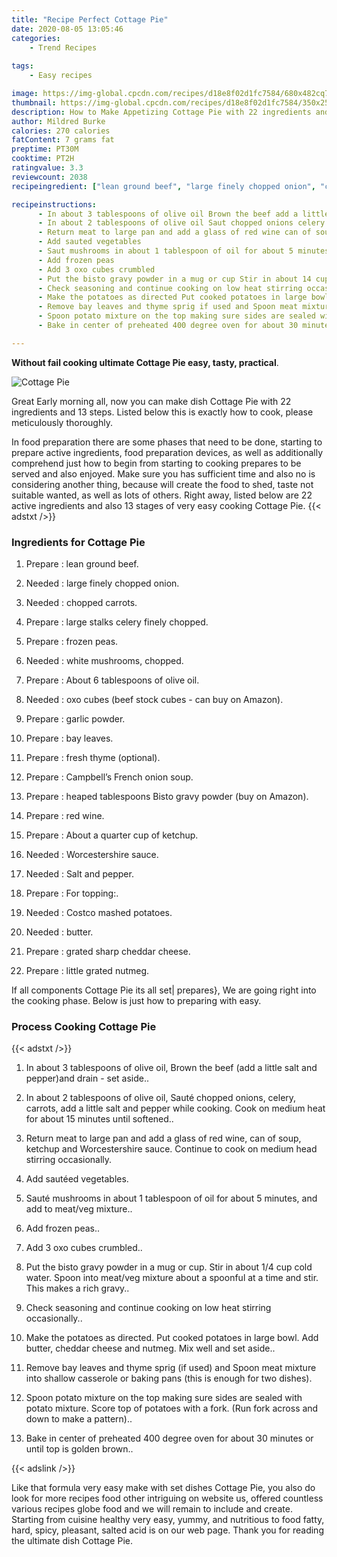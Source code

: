 ```yaml
---
title: "Recipe Perfect Cottage Pie"
date: 2020-08-05 13:05:46
categories:
    - Trend Recipes
    
tags:
    - Easy recipes

image: https://img-global.cpcdn.com/recipes/d18e8f02d1fc7584/680x482cq70/cottage-pie-recipe-main-photo.jpg
thumbnail: https://img-global.cpcdn.com/recipes/d18e8f02d1fc7584/350x250cq70/cottage-pie-recipe-main-photo.jpg
description: How to Make Appetizing Cottage Pie with 22 ingredients and 13 stages of easy cooking.
author: Mildred Burke
calories: 270 calories
fatContent: 7 grams fat
preptime: PT30M
cooktime: PT2H
ratingvalue: 3.3
reviewcount: 2038
recipeingredient: ["lean ground beef", "large finely chopped onion", "chopped carrots", "large stalks celery finely chopped", "frozen peas", "white mushrooms chopped", "About 6 tablespoons of olive oil", "oxo cubes beef stock cubes  can buy on Amazon", "garlic powder", "bay leaves", "fresh thyme optional", "Campbells French onion soup", "heaped tablespoons Bisto gravy powder buy on Amazon", "red wine", "About a quarter cup of ketchup", "Worcestershire sauce", "Salt and pepper", "For topping", "Costco mashed potatoes", "butter", "grated sharp cheddar cheese", "little grated nutmeg"]

recipeinstructions: 
      - In about 3 tablespoons of olive oil Brown the beef add a little salt and pepperand drain  set aside 
      - In about 2 tablespoons of olive oil Saut chopped onions celery carrots add a little salt and pepper while cooking Cook on medium heat for about 15 minutes until softened 
      - Return meat to large pan and add a glass of red wine can of soup ketchup and Worcestershire sauce Continue to cook on medium head stirring occasionally 
      - Add sauted vegetables 
      - Saut mushrooms in about 1 tablespoon of oil for about 5 minutes and add to meatveg mixture 
      - Add frozen peas 
      - Add 3 oxo cubes crumbled 
      - Put the bisto gravy powder in a mug or cup Stir in about 14 cup cold water Spoon into meatveg mixture about a spoonful at a time and stir This makes a rich gravy 
      - Check seasoning and continue cooking on low heat stirring occasionally 
      - Make the potatoes as directed Put cooked potatoes in large bowl Add butter cheddar cheese and nutmeg Mix well and set aside 
      - Remove bay leaves and thyme sprig if used and Spoon meat mixture into shallow casserole or baking pans this is enough for two dishes 
      - Spoon potato mixture on the top making sure sides are sealed with potato mixture Score top of potatoes with a fork Run fork across and down to make a pattern 
      - Bake in center of preheated 400 degree oven for about 30 minutes or until top is golden brown

---
```




**Without fail cooking ultimate Cottage Pie easy, tasty, practical**. 


![Cottage Pie](https://img-global.cpcdn.com/recipes/d18e8f02d1fc7584/680x482cq70/cottage-pie-recipe-main-photo.jpg "Cottage Pie")




Great Early morning all, now you can make dish Cottage Pie with 22 ingredients and 13 steps. Listed below this is exactly how to cook, please meticulously thoroughly.

In food preparation there are some phases that need to be done, starting to prepare active ingredients, food preparation devices, as well as additionally comprehend just how to begin from starting to cooking prepares to be served and also enjoyed. Make sure you has sufficient time and also no is considering another thing, because will create the food to shed, taste not suitable wanted, as well as lots of others. Right away, listed below are 22 active ingredients and also 13 stages of very easy cooking Cottage Pie.
{{< adstxt />}}

### Ingredients for Cottage Pie


1. Prepare  : lean ground beef.

1. Needed  : large finely chopped onion.

1. Needed  : chopped carrots.

1. Prepare  : large stalks celery finely chopped.

1. Prepare  : frozen peas.

1. Needed  : white mushrooms, chopped.

1. Prepare  : About 6 tablespoons of olive oil.

1. Needed  : oxo cubes (beef stock cubes - can buy on Amazon).

1. Prepare  : garlic powder.

1. Prepare  : bay leaves.

1. Prepare  : fresh thyme (optional).

1. Prepare  : Campbell’s French onion soup.

1. Prepare  : heaped tablespoons Bisto gravy powder (buy on Amazon).

1. Prepare  : red wine.

1. Prepare  : About a quarter cup of ketchup.

1. Needed  : Worcestershire sauce.

1. Needed  : Salt and pepper.

1. Prepare  : For topping:.

1. Needed  : Costco mashed potatoes.

1. Needed  : butter.

1. Prepare  : grated sharp cheddar cheese.

1. Prepare  : little grated nutmeg.



If all components Cottage Pie its all set| prepares}, We are going right into the cooking phase. Below is just how to preparing with easy.

### Process Cooking Cottage Pie

{{< adstxt />}}


1. In about 3 tablespoons of olive oil, Brown the beef (add a little salt and pepper)and drain - set aside..



1. In about 2 tablespoons of olive oil, Sauté chopped onions, celery, carrots, add a little salt and pepper while cooking. Cook on medium heat for about 15 minutes until softened..



1. Return meat to large pan and add a glass of red wine, can of soup, ketchup and Worcestershire sauce. Continue to cook on medium head stirring occasionally.



1. Add sautéed vegetables.



1. Sauté mushrooms in about 1 tablespoon of oil for about 5 minutes, and add to meat/veg mixture..



1. Add frozen peas..



1. Add 3 oxo cubes crumbled..



1. Put the bisto gravy powder in a mug or cup. Stir in about 1/4 cup cold water. Spoon into meat/veg mixture about a spoonful at a time and stir. This makes a rich gravy..



1. Check seasoning and continue cooking on low heat stirring occasionally..



1. Make the potatoes as directed. Put cooked potatoes in large bowl. Add butter, cheddar cheese and nutmeg. Mix well and set aside..



1. Remove bay leaves and thyme sprig (if used) and Spoon meat mixture into shallow casserole or baking pans (this is enough for two dishes).



1. Spoon potato mixture on the top making sure sides are sealed with potato mixture. Score top of potatoes with a fork. (Run fork across and down to make a pattern)..



1. Bake in center of preheated 400 degree oven for about 30 minutes or until top is golden brown..





{{< adslink />}}

Like that formula very easy make with set dishes Cottage Pie, you also do look for more recipes food other intriguing on website us, offered countless various recipes globe food and we will remain to include and create. Starting from cuisine healthy very easy, yummy, and nutritious to food fatty, hard, spicy, pleasant, salted acid is on our web page. Thank you for reading the ultimate dish Cottage Pie.
